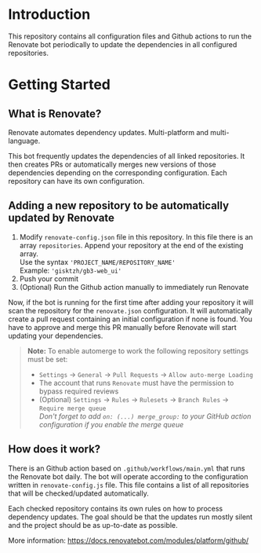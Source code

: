 # Introduction 
This repository contains all configuration files and Github actions to run the Renovate bot periodically to update the dependencies in all configured repositories. 

# Getting Started
## What is Renovate?
Renovate automates dependency updates. Multi-platform and multi-language.

This bot frequently updates the dependencies of all linked repositories. It then creates PRs or automatically merges new versions of those dependencies depending on the corresponding configuration. Each repository can have its own configuration.

## Adding a new repository to be automatically updated by Renovate
1. Modify `renovate-config.json` file in this repository. In this file there is an array `repositories`. Append your repository at the end of the existing array. \
Use the syntax `'PROJECT_NAME/REPOSITORY_NAME'`\
Example: `'gisktzh/gb3-web_ui'`
2. Push your commit
3. (Optional) Run the Github action manually to immediately run Renovate

Now, if the bot is running for the first time after adding your repository it will scan the repository for the `renovate.json` configuration. It will automatically create a pull request containing an initial configuration if none is found. You have to approve and merge this PR manually before Renovate will start updating your dependencies.

> **Note:** To enable automerge to work the following repository settings must be set:
> - `Settings` -> `General` -> `Pull Requests` -> `Allow auto-merge Loading`
> - The account that runs `Renovate` must have the permission to bypass required reviews
> - (Optional) `Settings` -> `Rules` -> `Rulesets` -> `Branch Rules` -> `Require merge queue` \
>   _Don't forget to add `on: (...) merge_group:` to your GitHub action configuration if you enable the merge queue_

## How does it work?
There is an Github action based on `.github/workflows/main.yml` that runs the Renovate bot daily. The bot will operate according to the configuration written in `renovate-config.js` file. This file contains a list of all repositories that will be checked/updated automatically.

Each checked repository contains its own rules on how to process dependency updates. The goal should be that the updates run mostly silent and the project should be as up-to-date as possible.

More information: https://docs.renovatebot.com/modules/platform/github/
